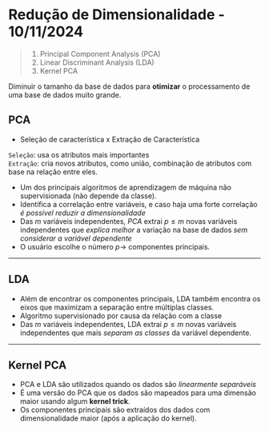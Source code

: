<h1> Redução de Dimensionalidade - 10/11/2024 </h1>

> 1. Principal Component Analysis (PCA)
> 2. Linear Discriminant Analysis (LDA)
> 3. Kernel PCA
 
Diminuir o tamanho da base de dados para **otimizar** o processamento de uma base de dados muito grande.

<h2>PCA</h2>  

- Seleção de característica x Extração de Característica

`Seleção`: usa os atributos mais importantes  
`Extração`: cria novos atributos, como união, combinação de atributos com base na relação entre eles.

-  Um dos principais algoritmos de aprendizagem de máquina não supervisionada (não depende da classe).
-  Identifica a correlação entre variáveis, e caso haja uma forte correlação _é possível reduzir a dimensionalidade_
-  Das $m$ variáveis independentes, _PCA_ extrai $p \le m$ novas variáveis independentes que _explica melhor_ a variação na base de dados _sem considerar a variável dependente_
-  O usuário escolhe o número $p \rightarrow$  componentes principais.
  
---


<H2>LDA</H2>  

- Além de encontrar os componentes principais, LDA também encontra os eixos que maximizam a separação entre múltiplas classes.
- Algoritmo supervisionado por causa da relação com a classe
- Das $m$ variáveis independentes, LDA extrai $p \le m$ novas variáveis independentes que mais _separam as classes_ da variável dependente.

---  

<H2>Kernel PCA </H2>  

- PCA e LDA são utilizados quando os dados são _linearmente separáveis_
- É uma versão do PCA que os dados são mapeados para uma dimensão maior usando algum **kernel trick**.
- Os componentes principais são extraídos dos dados com dimensionalidade maior (após a aplicação do kernel).


